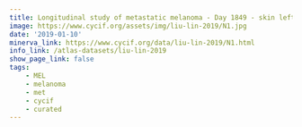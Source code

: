 ```yaml
---
title: Longitudinal study of metastatic melanoma - Day 1849 - skin left neck (R3.1)
image: https://www.cycif.org/assets/img/liu-lin-2019/N1.jpg
date: '2019-01-10'
minerva_link: https://www.cycif.org/data/liu-lin-2019/N1.html
info_link: /atlas-datasets/liu-lin-2019
show_page_link: false
tags: 
    - MEL
    - melanoma
    - met
    - cycif
    - curated
---
```

